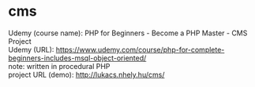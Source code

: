 # cms
Udemy (course name): PHP for Beginners - Become a PHP Master - CMS Project  
Udemy (URL): https://www.udemy.com/course/php-for-complete-beginners-includes-msql-object-oriented/  
note: written in procedural PHP  
project URL (demo): http://lukacs.nhely.hu/cms/
